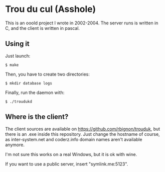 Trou du cul (Asshole)
=====================

This is an ooold project I wrote in 2002-2004. The server runs is written in C, and the client is written in pascal.

Using it
--------

Just launch:

```$ make```

Then, you have to create two directories:

```$ mkdir database logs```

Finally, run the daemon with:

```$ ./troudukd```

Where is the client?
--------------------

The client sources are available on https://github.com/rbignon/trouduk, but there is an .exe inside this repository. Just change the hostname of course, as inter-system.net and coderz.info domain names aren't available anymore.

I'm not sure this works on a real Windows, but it is ok with wine.

If you want to use a public server, insert "symlink.me:5123".
